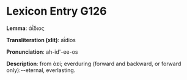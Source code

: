 # Lexicon Entry G126

**Lemma**: ἀΐδιος

**Transliteration (xlit)**: aḯdios

**Pronunciation**: ah-id'-ee-os

**Description**:
from ἀεί; everduring (forward and backward, or forward only):--eternal, everlasting.
